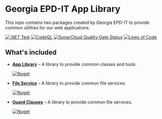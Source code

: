 # Georgia EPD-IT App Library

This repo contains two packages created by Georgia EPD-IT to provide common utilities for our web applications.

[![.NET Test](https://github.com/gaepdit/app-library/actions/workflows/dotnet.yml/badge.svg)](https://github.com/gaepdit/app-library/actions/workflows/dotnet.yml)
[![CodeQL](https://github.com/gaepdit/app-library/actions/workflows/codeql-analysis.yml/badge.svg)](https://github.com/gaepdit/app-library/actions/workflows/codeql-analysis.yml)
[![SonarCloud Quality Gate Status](https://sonarcloud.io/api/project_badges/measure?project=gaepdit_app-library&metric=alert_status)](https://sonarcloud.io/summary/new_code?id=gaepdit_app-library)
[![Lines of Code](https://sonarcloud.io/api/project_badges/measure?project=gaepdit_app-library&metric=ncloc)](https://sonarcloud.io/summary/new_code?id=gaepdit_app-library)

## What's included

- **[App Library](./src/AppLibrary/README.md)** – A library to provide common classes and tools.

    [![Nuget](https://img.shields.io/nuget/v/GaEpd.AppLibrary)](https://www.nuget.org/packages/GaEpd.AppLibrary)

- **[File Service](./src/FileService/README.md)** – A library to provide common file services.

    [![Nuget](https://img.shields.io/nuget/v/GaEpd.FileService)](https://www.nuget.org/packages/GaEpd.FileService)

- **[Guard Clauses](./src/GuardClauses/README.md)** – A library to provide common file services.

    [![Nuget](https://img.shields.io/nuget/v/GaEpd.GuardClauses)](https://www.nuget.org/packages/GaEpd.GuardClauses)
